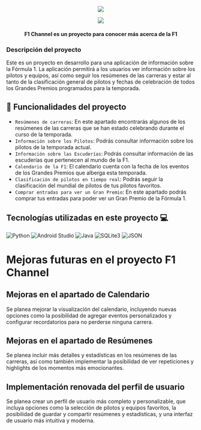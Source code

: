 <center>
  <p align="center">
    <img src="https://github.com/AsierAsoreyPrado21/AppF1/assets/113420234/b2de3ca1-4dcd-4b80-a045-b2a1e25d6e66">
  </p>
  <p align="center">
    <img src="https://img.shields.io/badge/STATUS-EN DESARROLLO-green">
  </p>
  <h4 align="center">F1 Channel es un proyecto para conocer más acerca de la F1</h4>
</center>

<div style="text-align: left;">
  <h3>Descripción del proyecto</h3>
  <p>Este es un proyecto en desarrollo para una aplicación de información sobre la Fórmula 1. La aplicación permitirá a los usuarios ver información sobre los pilotos y equipos, así como seguir los resúmenes de las carreras y estar al tanto de la clasificación general de pilotos y fechas de celebración de todos los Grandes Premios programados para la temporada.</p>
</div>

## :hammer: Funcionalidades del proyecto
  
- `Resúmenes de carreras`: En este apartado encontrarás algunos de los resúmenes de las carreras que se han estado celebrando durante el curso de la temporada.
- `Información sobre los Pilotos`: Podrás consultar información sobre los pilotos de la temporada actual.
- `Información sobre las Escuderías`: Podrás consultar información de las escuderías que pertenecen al mundo de la F1.
- `Calendario de la F1`: El calendario cuenta con la fecha de los eventos de los Grandes Premios que alberga esta temporada.
- `Clasificación de pilotos en tiempo real`: Podrás seguir la clasificación del mundial de pilotos de tus pilotos favoritos.
- `Comprar entradas para ver un Gran Premio`: En este apartado podrás comprar tus entradas para poder ver un Gran Premio de la Fórmula 1.
  
## Tecnologías utilizadas en este proyecto 💻
  
![Python](https://img.shields.io/badge/Python-green?style=for-the-badge&logo=python)
![Android Studio](https://img.shields.io/badge/Android%20Studio-green?style=for-the-badge&logo=android-studio)
![Java](https://img.shields.io/badge/Java-green?style=for-the-badge&logo=java)
![SQLite3](https://img.shields.io/badge/SQLite3-green?style=for-the-badge&logo=sqlite)
![JSON](https://img.shields.io/badge/JSON-green?style=for-the-badge&logo=json)

# Mejoras futuras en el proyecto F1 Channel

## Mejoras en el apartado de Calendario
Se planea mejorar la visualización del calendario, incluyendo nuevas opciones como la posibilidad de agregar eventos personalizados y configurar recordatorios para no perderse ninguna carrera.

## Mejoras en el apartado de Resúmenes
Se planea incluir más detalles y estadísticas en los resúmenes de las carreras, así como también implementar la posibilidad de ver repeticiones y highlights de los momentos más emocionantes.

## Implementación renovada del perfil de usuario
Se planea crear un perfil de usuario más completo y personalizable, que incluya opciones como la selección de pilotos y equipos favoritos, la posibilidad de guardar y compartir resúmenes y estadísticas, y una interfaz de usuario más intuitiva y moderna.
